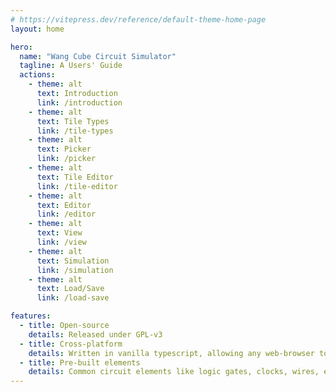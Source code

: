 ```yaml
---
# https://vitepress.dev/reference/default-theme-home-page
layout: home

hero:
  name: "Wang Cube Circuit Simulator"
  tagline: A Users' Guide
  actions:
    - theme: alt
      text: Introduction
      link: /introduction
    - theme: alt
      text: Tile Types
      link: /tile-types
    - theme: alt
      text: Picker
      link: /picker
    - theme: alt
      text: Tile Editor
      link: /tile-editor
    - theme: alt
      text: Editor
      link: /editor
    - theme: alt
      text: View
      link: /view
    - theme: alt
      text: Simulation
      link: /simulation
    - theme: alt
      text: Load/Save
      link: /load-save

features:
  - title: Open-source
    details: Released under GPL-v3
  - title: Cross-platform
    details: Written in vanilla typescript, allowing any web-browser to run it.
  - title: Pre-built elements
    details: Common circuit elements like logic gates, clocks, wires, et cetera
---
```


